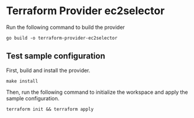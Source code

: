# Terraform Provider ec2selector

Run the following command to build the provider

```shell
go build -o terraform-provider-ec2selector
```

## Test sample configuration

First, build and install the provider.

```shell
make install
```

Then, run the following command to initialize the workspace and apply the sample configuration.

```shell
terraform init && terraform apply
```
